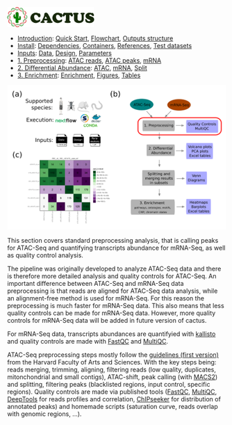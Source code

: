 
<img src="/docs/images/logo_cactus.png" width="200" />

* [Introduction](/README.md): [Quick Start](/docs/1_Intro/Quick_start.md), [Flowchart](/docs/1_Intro/Flowchart.md), [Outputs structure](/docs/1_Intro/Outputs_structure.md)
* [Install](/docs/2_Install/2_Install.md): [Dependencies](/docs/2_Install/Dependencies.md), [Containers](/docs/2_Install/Containers.md), [References](/docs/2_Install/References.md), [Test datasets](/docs/2_Install/Test_datasets.md)
* [Inputs](/docs/3_Inputs/3_Inputs.md): [Data](/docs/3_Inputs/Data.md), [Design](/docs/3_Inputs/Design.md), [Parameters](/docs/3_Inputs/Parameters.md)
* [1. Preprocessing](/docs/4_Prepro/4_Prepro.md): [ATAC reads](/docs/4_Prepro/ATAC_reads.md), [ATAC peaks](/docs/4_Prepro/ATAC_peaks.md), [mRNA](/docs/4_Prepro/mRNA.md)
* [2. Differential Abundance](/docs/5_DA/5_DA.md): [ATAC](/docs/5_DA/DA_ATAC.md), [mRNA](/docs/5_DA/DA_mRNA.md), [Split](/docs/5_DA/Split.md)
* [3. Enrichment](/docs/6_Enrich/6_Enrich.md): [Enrichment](/docs/6_Enrich/Enrichment.md), [Figures](/docs/6_Enrich/Figures.md), [Tables](/docs/6_Enrich/Tables.md)

[](END_OF_MENU)



![](/docs/images/4_Prepro.png "Preprocessing")

This section covers standard preprocessing analysis, that is calling peaks for ATAC-Seq and quantifying transcripts abundance for mRNA-Seq, as well as quality control analysis.

The pipeline was originally developed to analyze ATAC-Seq data and there is therefore more detailed analysis and quality controls for ATAC-Seq. An important difference between ATAC-Seq and mRNA-Seq data preprocessing is that reads are aligned for ATAC-Seq data analysis, while an alignment-free method is used for mRNA-Seq. For this reason the preprocessing is much faster for mRNA-Seq data. This also means that less quality controls can be made for mRNA-Seq data. However, more quality controls for mRNA-Seq data will be added in future version of cactus.

For mRNA-Seq data, transcripts abundances are quantifyied with [kallisto](https://doi.org/10.1038/nbt.3519) and quality controls are made with [FastQC](https://www.bioinformatics.babraham.ac.uk/projects/fastqc/) and [MultiQC](https://pubmed.ncbi.nlm.nih.gov/27312411/).

ATAC-Seq preprocessing steps mostly follow the [guidelines (first version)](https://informatics.fas.harvard.edu/atac-seq-guidelines-old-version.html) from the Harvard Faculty of Arts and Sciences. With the key steps being: reads merging, trimming, aligning, filtering reads (low quality, duplicates, mitonchondrial and small contigs), ATAC-shift, peak calling (with [MACS2](https://doi.org/10.1186/gb-2008-9-9-r137)) and splitting, filtering peaks (blacklisted regions, input control, specific regions). Quality controls are made via published tools ([FastQC](https://www.bioinformatics.babraham.ac.uk/projects/fastqc/), [MultiQC](https://pubmed.ncbi.nlm.nih.gov/27312411/), [DeepTools](https://doi.org/10.1093/nar/gkw257) for reads profiles and correlation, [ChIPseeker](http://dx.doi.org/10.1093/bioinformatics/btv145) for distribution of annotated peaks) and homemade scripts (saturation curve, reads overlap with genomic regions, ...).
